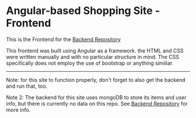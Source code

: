 # Angular-based Shopping Site - Frontend

This is the Frontend for the [Backend Repository](https://www.github.com/aziznal/angular-shopping-site-backend)

This frontend was built using Angular as a framework. the HTML and CSS were written manually and with no particular structure in mind.
The CSS specifically does not employ the use of bootstrap or anything similiar.

---

Note: for this site to function properly, don't forget to also get the backend and run that, too.

Note 2: The backend for this site uses mongoDB to store its items and user info, but there is currently no data on this repo.
See [Backend Repository](https://www.github.com/aziznal/angular-shopping-site-backend) for more info.
